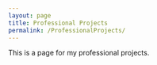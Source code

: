 ```yaml
---
layout: page
title: Professional Projects
permalink: /ProfessionalProjects/
---
```


This is a page for my professional projects.



